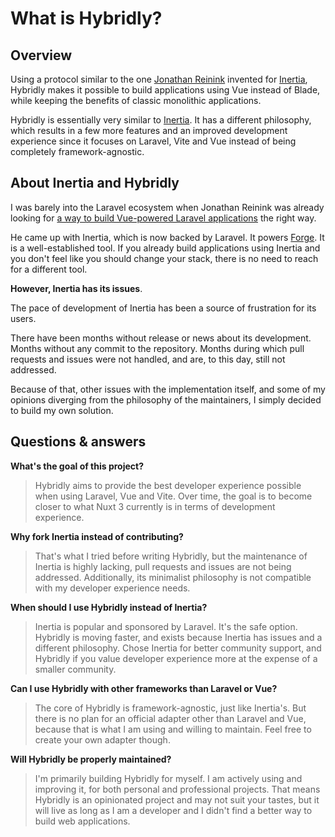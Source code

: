 # What is Hybridly?

## Overview

Using a protocol similar to the one [Jonathan Reinink](https://reinink.ca) invented for [Inertia](https://inertiajs.com), Hybridly makes it possible to build applications using Vue instead of Blade, while keeping the benefits of classic monolithic applications.

Hybridly is essentially very similar to [Inertia](https://inertiajs.com). It has a different philosophy, which results in a few more features and an improved development experience since it focuses on Laravel, Vite and Vue instead of being completely framework-agnostic.

## About Inertia and Hybridly

I was barely into the Laravel ecosystem when Jonathan Reinink was already looking for [a way to build Vue-powered Laravel applications](https://reinink.ca/articles/server-side-apps-with-client-side-rendering) the right way.

He came up with Inertia, which is now backed by Laravel. It powers [Forge](https://forge.laravel.com). It is a well-established tool. If you already build applications using Inertia and you don't feel like you should change your stack, there is no need to reach for a different tool.

**However, Inertia has its issues**.

The pace of development of Inertia has been a source of frustration for its users. 

There have been months without release or news about its development. Months without any commit to the repository. Months during which pull requests and issues were not handled, and are, to this day, still not addressed.

Because of that, other issues with the implementation itself, and some of my opinions diverging from the philosophy of the maintainers, I simply decided to build my own solution.

## Questions & answers

**What's the goal of this project?**
> Hybridly aims to provide the best developer experience possible when using Laravel, Vue and Vite. Over time, the goal is to become closer to what Nuxt 3 currently is in terms of development experience.

**Why fork Inertia instead of contributing?**
> That's what I tried before writing Hybridly, but the maintenance of Inertia is highly lacking, pull requests and issues are not being addressed. Additionally, its minimalist philosophy is not compatible with my developer experience needs.

**When should I use Hybridly instead of Inertia?**
> Inertia is popular and sponsored by Laravel. It's the safe option. Hybridly is moving faster, and exists because Inertia has issues and a different philosophy. Chose Inertia for better community support, and Hybridly if you value developer experience more at the expense of a smaller community.

**Can I use Hybridly with other frameworks than Laravel or Vue?**
> The core of Hybridly is framework-agnostic, just like Inertia's. But there is no plan for an official adapter other than Laravel and Vue, because that is what I am using and willing to maintain. Feel free to create your own adapter though.

**Will Hybridly be properly maintained?**
> I'm primarily building Hybridly for myself. I am actively using and improving it, for both personal and professional projects. That means Hybridly is an opinionated project and may not suit your tastes, but it will live as long as I am a developer and I didn't find a better way to build web applications.
